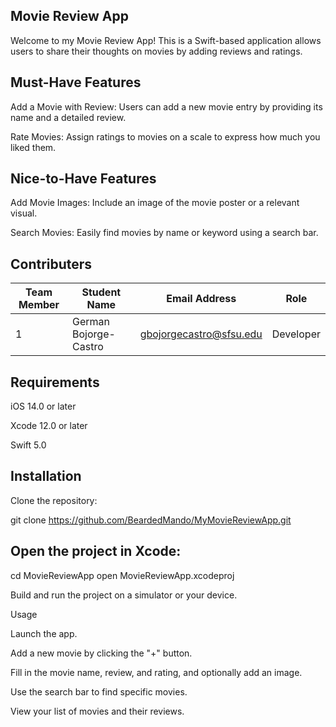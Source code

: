 ## Movie Review App

Welcome to my Movie Review App! This is a Swift-based application allows users to share their thoughts on movies by adding reviews and ratings. 

## Must-Have Features

Add a Movie with Review: Users can add a new movie entry by providing its name and a detailed review.

Rate Movies: Assign ratings to movies on a scale to express how much you liked them.

## Nice-to-Have Features

Add Movie Images: Include an image of the movie poster or a relevant visual.

Search Movies: Easily find movies by name or keyword using a search bar.

## Contributers 
| Team Member | Student Name           | Email Address               | Role                    |
|-------------|------------------------|-----------------------------|-------------------------|
| 1           |      German Bojorge-Castro  |  gbojorgecastro@sfsu.edu             | Developer      |


## Requirements

iOS 14.0 or later

Xcode 12.0 or later

Swift 5.0

## Installation

Clone the repository:

git clone https://github.com/BeardedMando/MyMovieReviewApp.git

## Open the project in Xcode:

cd MovieReviewApp
open MovieReviewApp.xcodeproj

Build and run the project on a simulator or your device.

Usage

Launch the app.

Add a new movie by clicking the "+" button.

Fill in the movie name, review, and rating, and optionally add an image.

Use the search bar to find specific movies.

View your list of movies and their reviews.

